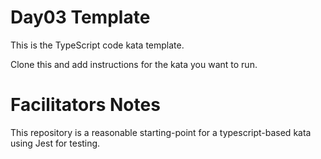 # Day03 Template

This is the TypeScript code kata template.

Clone this and add instructions for the kata you want to run.


# Facilitators Notes

This repository is a reasonable starting-point for a typescript-based kata using Jest for testing.

